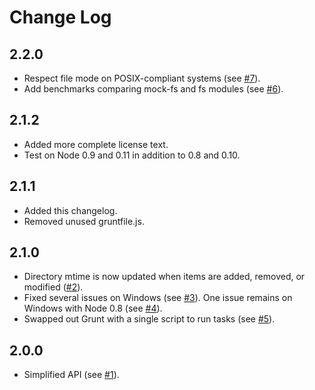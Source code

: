 # Change Log

## 2.2.0

 * Respect file mode on POSIX-compliant systems (see [#7][#7]).
 * Add benchmarks comparing mock-fs and fs modules (see [#6][#6]).

## 2.1.2

 * Added more complete license text.
 * Test on Node 0.9 and 0.11 in addition to 0.8 and 0.10.

## 2.1.1

 * Added this changelog.
 * Removed unused gruntfile.js.

## 2.1.0

 * Directory mtime is now updated when items are added, removed, or modified ([#2][#2]).
 * Fixed several issues on Windows (see [#3][#3]).  One issue remains on Windows with Node 0.8 (see [#4][#4]).
 * Swapped out Grunt with a single script to run tasks (see [#5][#5]).

## 2.0.0

 * Simplified API (see [#1][#1]).


[#1]: https://github.com/tschaub/mock-fs/pull/1
[#2]: https://github.com/tschaub/mock-fs/pull/2
[#3]: https://github.com/tschaub/mock-fs/pull/3
[#4]: https://github.com/tschaub/mock-fs/issues/4
[#5]: https://github.com/tschaub/mock-fs/pull/5
[#6]: https://github.com/tschaub/mock-fs/pull/6
[#7]: https://github.com/tschaub/mock-fs/pull/7
